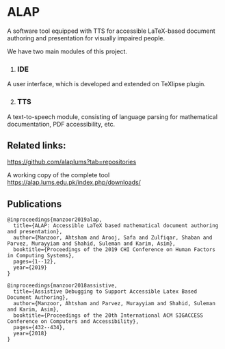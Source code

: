 # ALAP
A software tool equipped with TTS for accessible LaTeX-based document authoring and presentation for visually impaired people.


We have two main modules of this project. 

1. ### IDE
A user interface, which is developed and extended on  TeXlipse plugin.

2. ### TTS
A text-to-speech module, consisting of language parsing for mathematical documentation, PDF accessibility, etc.


## Related links:

https://github.com/alaplums?tab=repositories

A working copy of the complete tool
https://alap.lums.edu.pk/index.php/downloads/


## **Publications**

```
@inproceedings{manzoor2019alap,
  title={ALAP: Accessible LaTeX based mathematical document authoring and presentation},
  author={Manzoor, Ahtsham and Arooj, Safa and Zulfiqar, Shaban and Parvez, Murayyiam and Shahid, Suleman and Karim, Asim},
  booktitle={Proceedings of the 2019 CHI Conference on Human Factors in Computing Systems},
  pages={1--12},
  year={2019}
}
```

```
@inproceedings{manzoor2018assistive,
  title={Assistive Debugging to Support Accessible Latex Based Document Authoring},
  author={Manzoor, Ahtsham and Parvez, Murayyiam and Shahid, Suleman and Karim, Asim},
  booktitle={Proceedings of the 20th International ACM SIGACCESS Conference on Computers and Accessibility},
  pages={432--434},
  year={2018}
}
```
